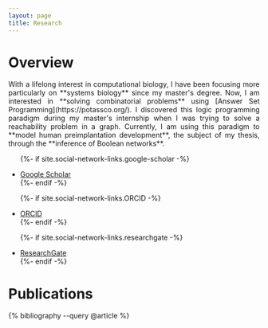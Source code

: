 ```yaml
---
layout: page
title: Research
---
```



# Overview 

<p style='text-align: justify;'>With a lifelong interest in computational biology, I have been focusing more particularly on **systems biology** since my master's degree. Now, I am interested in **solving combinatorial problems** using [Answer Set Programming](https://potassco.org/). I discovered this logic programming paradigm during my master's internship when I was trying to solve a reachability problem in a graph. Currently, I am using this paradigm to **model human preimplantation development**, the subject of my thesis, through the **inference of Boolean networks**.</p>



<!------------------ Social links buttons ------------------>


<ul class="list-inline text-center footer-links">

{%- if site.social-network-links.google-scholar -%}
  <li class="list-inline-item">
    <a href="https://scholar.google.com/{{ site.social-network-links.google-scholar }}" title="Google Scholar">
      <span class="fa-stack fa-lg" aria-hidden="true">
        <i class="fas fa-circle fa-stack-2x"></i>
        <i class="fa fa-graduation-cap fa-stack-1x fa-inverse"></i>
      </span>
      <span class="sr-only">Google Scholar</span>
    </a>
  </li>
{%- endif -%}

{%- if site.social-network-links.ORCID -%}
 <li class="list-inline-item">
   <a href="https://orcid.org/{{ site.social-network-links.ORCID }}" title="ORCID">
     <span class="fa-stack fa-lg" aria-hidden="true">
       <i class="fas fa-circle fa-stack-2x"></i>
       <i class="fab fa-orcid fa-stack-1x fa-inverse"></i>
     </span>
     <span class="sr-only">ORCID</span>
   </a>
 </li>
{%- endif -%}

{%- if site.social-network-links.researchgate -%}
  <li class="list-inline-item">
    <a href="https://www.researchgate.net/profile/{{ site.social-network-links.researchgate }}" title="ResearchGate">
      <span class="fa-stack fa-lg" aria-hidden="true">
        <i class="fas fa-circle fa-stack-2x"></i>
        <i class="fab fa-researchgate fa-stack-1x fa-inverse"></i>
      </span>
      <span class="sr-only">ResearchGate</span>
   </a>
  </li>
{%- endif -%}

</ul>

<!------------------ Publications ------------------>

# Publications

<!-- <sup>[Journal Articles](#papers) · [Book Chapters](#chapters) · [Abstracts](#abstracts) · [Datasets](#datasets) · [Other Documents](#other)</sup>  

Here you can find a list of the papers I published, as well as some selected conference abstracts. The references are sorted, listed and formatted with [Jekyll Schollar](https://github.com/inukshuk/jekyll-scholar).   

I intend to keep an open access copy of my papers at [EarthArXiv.org](https://osf.io/preprints/eartharxiv/) and [ArXiv.org](https://arxiv.org/), which means that you can read them even without a subscription to the publisher, but be warned that most of these are [postprints](http://www.sherpa.ac.uk/romeoinfo.html) created from the "accepted manuscript" (that is, they have the exact same content of the final published version, except for the publisher's typesetting). For a final version, please refer to the publisher's website (which may be behind a paywall).  

And if you use reference managers (you should), you can get a file with all my publications: [BibTex](http://en.wikipedia.org/wiki/Bibtex) format: [here](../../downloads/CarlosGrohmann_papers.bib) (good for [JabRef](http://jabref.sourceforge.net/), [Zotero](http://www.zotero.org/) and a bazillion others) [RIS](http://en.wikipedia.org/wiki/RIS_\(file_format\)) format: [here](../../downloads/CarlosGrohmann_papers.ris) (good for [Mendeley](http://www.mendeley.com/) or [EndNote](http://endnote.com/)) (last update: 2021-07)  -->

<!-- &nbsp;   -->
<!-- &nbsp;   -->


<a name="papers"></a>
<!-- ## Journal Articles -->
<!-- \* Denotes student co-author.
&dagger; Denotes post-doc co-author. -->

{% bibliography --query @article %}

<!-- &nbsp;  
&nbsp; 
<a name="chapters"></a>
## Book Chapters  

{% bibliography --query @inbook %}

&nbsp;  
&nbsp; 
<a name="chapters"></a>
## Proceedings Conference Papers
(This list changes constantly. Check the Bib/RIS file to see all abstracts. )

{% bibliography --query @inproceedings %}

&nbsp;  
&nbsp; 

<a name="other"></a>
## Others

{% bibliography --query @phdthesis && @mastersthesis %} -->


